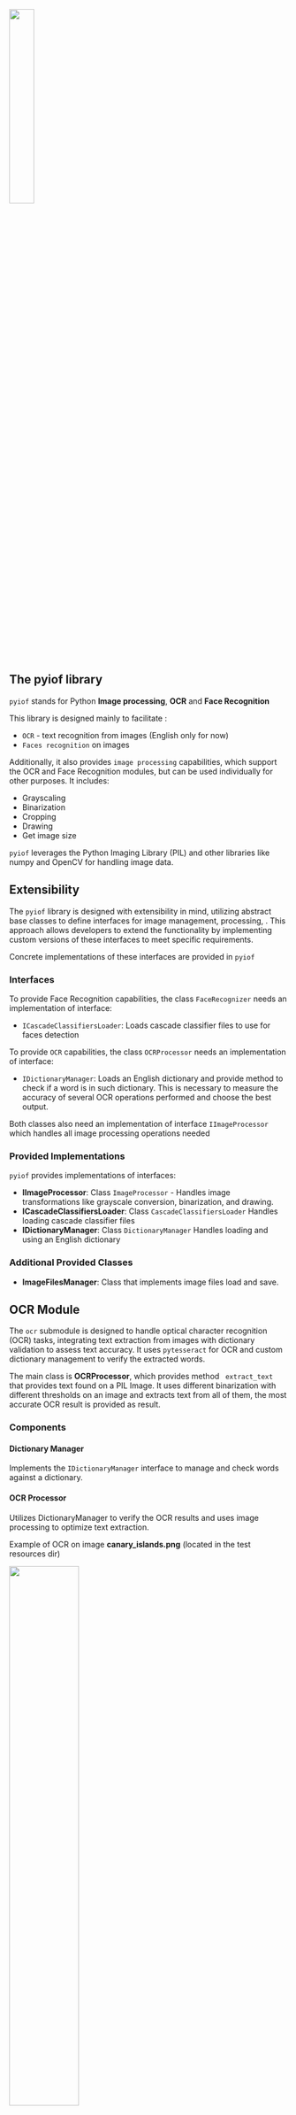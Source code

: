 <img src="pyiof-logo.jpg" width="30%">

## The pyiof library

`pyiof` stands for Python **Image processing**, **OCR** and **Face Recognition**

This library is designed mainly to facilitate :
- `OCR` - text recognition from images (English only for now)
- `Faces recognition` on images

Additionally, it also provides `image processing` capabilities, which support the OCR and
Face Recognition modules, but can be used individually for other purposes. It includes:
- Grayscaling
- Binarization
- Cropping
- Drawing
- Get image size

 
`pyiof` leverages the Python Imaging Library (PIL) and other libraries like numpy and OpenCV 
 for handling image data.


## Extensibility

The `pyiof` library is designed with extensibility in mind, utilizing abstract base classes to define 
interfaces for image management, processing, . This approach allows developers to extend the 
functionality by implementing custom versions of these interfaces to meet specific requirements.

Concrete implementations of these interfaces are provided in `pyiof`

### Interfaces

To provide Face Recognition capabilities, the class `FaceRecognizer` needs an implementation of interface:
- `ICascadeClassifiersLoader`: Loads cascade classifier files to use for faces detection

To provide `OCR` capabilities, the class `OCRProcessor` needs an implementation of interface:

- `IDictionaryManager`: Loads an English dictionary and provide method to check if a word is in such dictionary.
This is necessary to measure the accuracy of several OCR operations performed and choose the best output.

Both classes also need an implementation of interface `IImageProcessor` which handles all image processing operations needed


### Provided Implementations

`pyiof` provides implementations of interfaces:

- **IImageProcessor**: Class `ImageProcessor` - Handles image transformations like grayscale conversion, binarization, and drawing.
- **ICascadeClassifiersLoader**: Class `CascadeClassifiersLoader` Handles loading cascade classifier files
- **IDictionaryManager**: Class `DictionaryManager` Handles loading and using an English dictionary

### Additional Provided Classes

- **ImageFilesManager**: Class that implements image files load and save.

## OCR Module 

The `ocr` submodule is designed to handle optical character recognition (OCR) tasks, integrating text extraction from images with dictionary validation to assess text accuracy. It uses `pytesseract` for OCR and custom dictionary management to verify the extracted words.

The main class is **OCRProcessor**, which provides method ` extract_text` that provides text found
on a PIL Image. It uses different binarization with different thresholds on an image and extracts text from all 
of them, the most accurate OCR result is provided as result.


### Components

#### Dictionary Manager

Implements the `IDictionaryManager` interface to manage and check words against a dictionary.

#### OCR Processor
Utilizes DictionaryManager to verify the OCR results and uses image processing to optimize text extraction.

Example of OCR on image **canary_islands.png** (located in the test resources dir)

<img src="pyiof/tests/resources/test_images/canary_islands.png" width="50%">

```python
from pyiof.ocr.ocr_processor import OCRProcessor
from pyiof.ocr.dictionary_manager import DictionaryManager
from pyiof.img_processing.image_processor import ImageProcessor
from pyiof.img_processing.image_files_manager import ImageFilesManager

# Initialize the necessary components
dictionary_manager = DictionaryManager()
image_processor = ImageProcessor()
ocr_processor = OCRProcessor(dictionary_manager, image_processor)
image_files_manager = ImageFilesManager()

# Load image
image_source = '../pyiof/tests/resources/test_images/canary_islands.png'
image = image_files_manager.load_image(image_source)

# Extract text
ocr_result = ocr_processor.extract_text(image)
print(ocr_result.text)
```
Result
```text
Thousands protest against Canary
islands’ ‘unsustainable’ tourism model

Local people say archipelago’s outdated industry made life
unaffordable and prompts environmental emergencies

@ Eleven members of Canarias se Agota have been on hunger strike for a week ta protest against
the construction of two large luxury developments in southern Tenerife. Photograph: Désirée
Martin/AFP/Getty

Thousands of people will join protests across the Canary islands on Saturday
to call for an urgent rethink of the Spanish archipelago’s tourism industry
and a freeze on tourist numbers, arguing that the current, decades-old model
has made life unaffordable and environmentally unsustainable for local
people.

The protests - which will take place under the banner “Canarias tiene un
limite” (The Canaries have a limit) - are being backed by environmental
groups including Greenpeace, WWF, Ecologists in Action, Friends of the
Earth and SEO/Birdlife.

“We’ve reached the point where the balance between the use of resources
and the welfare of the population here has broken down - especially over the
past year,” said Victor Martin, a spokesperson for the Canarias se Agota (The
Canaries Have Had Enough) collective, which is helping to coordinate
Saturday’s protests across the eight islands.
```
## Face Recognition Module 

The `face_recognition` submodule is designed to detect and process faces in images using OpenCV's cascade classifiers. 
This submodule includes components for loading cascade classifiers, recognizing face regions, and performing image
operations such as highlighting faces.


The main class is **FaceRecognizer**, which provides methods:

- **get_faces_regions** - provides all regions where faces are found on an image
- **get_faces_images** - provides a list of PIL Images with faces found on an image
- **highlight_faces_on_image** - Surrounds with a red rectangle all faces found on an image


### Components

#### Cascade Classifiers Loader

Responsible for loading the necessary OpenCV cascade classifiers from specified files.

####  Face Recognizer

Uses an implementation of ICascadeClassifiersLoader to load cascade classifiers to be able to identify faces
on an image.

Example of faces recognition on image **tests/resources/test_images/monthy-python.webp**

```python
from pyiof.face_recognition.face_recognizer import FaceRecognizer
from pyiof.face_recognition.cascade_classifiers_loader import CascadeClassifiersLoader
from pyiof.img_processing.image_processor import ImageProcessor
from pyiof.img_processing.image_files_manager import ImageFilesManager

# Initialize the necessary components
cascade_classifiers_loader = CascadeClassifiersLoader()
image_processor = ImageProcessor()
face_recognizer = FaceRecognizer(cascade_classifiers_loader, image_processor)
image_files_manager = ImageFilesManager()

# Load image
image_source = 'tests/resources/test_images/monthy-python.webp'
image = image_files_manager.load_image(image_source)

# Extract faces regions
face_recognition_result = face_recognizer.get_faces_regions(image)
regions = face_recognition_result.faces_regions
print(regions)

# Highlight faces
face_recognizer.highlight_faces_on_image(image, regions).show()
```
Result
```text
[array([130,  56, 240, 240], dtype=int32), array([762, 275, 211, 211], dtype=int32), array([477, 536, 214, 214], dtype=int32), array([916, 629, 293, 293], dtype=int32), array([161, 680, 349, 349], dtype=int32)]
```
<img src="tests/resources/test_images/monty_python_face_recognition.png" width="30%">

## Installation

1. Clone or download this repository
2. From root execute:
```bash
python3 -m pip install . 
```

This will install the pyiof library:


```bash
.
.
.

Successfully built pyiof
Installing collected packages: pyiof
Successfully installed pyiof-0.1.0
```

## Uninstall
```bash
python3 -m pip uninstall pyiof 
```

## Releases

- v 0.1.0 - April 22, 2024
